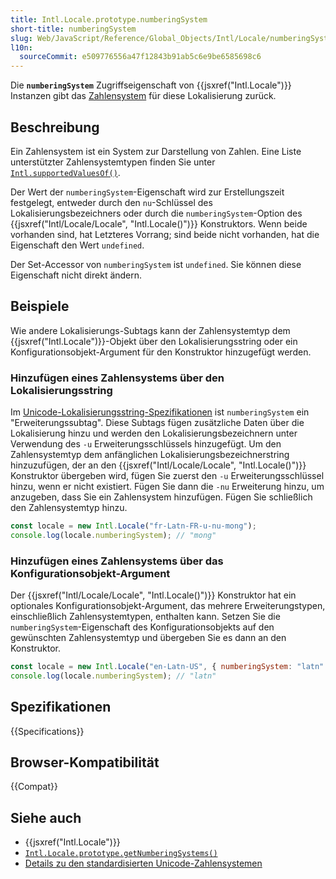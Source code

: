 ```yaml
---
title: Intl.Locale.prototype.numberingSystem
short-title: numberingSystem
slug: Web/JavaScript/Reference/Global_Objects/Intl/Locale/numberingSystem
l10n:
  sourceCommit: e509776556a47f12843b91ab5c6e9be6585698c6
---
```


Die **`numberingSystem`** Zugriffseigenschaft von {{jsxref("Intl.Locale")}} Instanzen gibt das [Zahlensystem](https://en.wikipedia.org/wiki/Numeral_system) für diese Lokalisierung zurück.

## Beschreibung

Ein Zahlensystem ist ein System zur Darstellung von Zahlen. Eine Liste unterstützter Zahlensystemtypen finden Sie unter [`Intl.supportedValuesOf()`](/de/docs/Web/JavaScript/Reference/Global_Objects/Intl/supportedValuesOf#supported_numbering_system_types).

Der Wert der `numberingSystem`-Eigenschaft wird zur Erstellungszeit festgelegt, entweder durch den `nu`-Schlüssel des Lokalisierungsbezeichners oder durch die `numberingSystem`-Option des {{jsxref("Intl/Locale/Locale", "Intl.Locale()")}} Konstruktors. Wenn beide vorhanden sind, hat Letzteres Vorrang; sind beide nicht vorhanden, hat die Eigenschaft den Wert `undefined`.

Der Set-Accessor von `numberingSystem` ist `undefined`. Sie können diese Eigenschaft nicht direkt ändern.

## Beispiele

Wie andere Lokalisierungs-Subtags kann der Zahlensystemtyp dem {{jsxref("Intl.Locale")}}-Objekt über den Lokalisierungsstring oder ein Konfigurationsobjekt-Argument für den Konstruktor hinzugefügt werden.

### Hinzufügen eines Zahlensystems über den Lokalisierungsstring

Im [Unicode-Lokalisierungsstring-Spezifikationen](https://www.unicode.org/reports/tr35/) ist `numberingSystem` ein "Erweiterungssubtag". Diese Subtags fügen zusätzliche Daten über die Lokalisierung hinzu und werden den Lokalisierungsbezeichnern unter Verwendung des `-u` Erweiterungsschlüssels hinzugefügt. Um den Zahlensystemtyp dem anfänglichen Lokalisierungsbezeichnerstring hinzuzufügen, der an den {{jsxref("Intl/Locale/Locale", "Intl.Locale()")}} Konstruktor übergeben wird, fügen Sie zuerst den `-u` Erweiterungsschlüssel hinzu, wenn er nicht existiert. Fügen Sie dann die `-nu` Erweiterung hinzu, um anzugeben, dass Sie ein Zahlensystem hinzufügen. Fügen Sie schließlich den Zahlensystemtyp hinzu.

```js
const locale = new Intl.Locale("fr-Latn-FR-u-nu-mong");
console.log(locale.numberingSystem); // "mong"
```

### Hinzufügen eines Zahlensystems über das Konfigurationsobjekt-Argument

Der {{jsxref("Intl/Locale/Locale", "Intl.Locale()")}} Konstruktor hat ein optionales Konfigurationsobjekt-Argument, das mehrere Erweiterungstypen, einschließlich Zahlensystemtypen, enthalten kann. Setzen Sie die `numberingSystem`-Eigenschaft des Konfigurationsobjekts auf den gewünschten Zahlensystemtyp und übergeben Sie es dann an den Konstruktor.

```js
const locale = new Intl.Locale("en-Latn-US", { numberingSystem: "latn" });
console.log(locale.numberingSystem); // "latn"
```

## Spezifikationen

{{Specifications}}

## Browser-Kompatibilität

{{Compat}}

## Siehe auch

- {{jsxref("Intl.Locale")}}
- [`Intl.Locale.prototype.getNumberingSystems()`](/de/docs/Web/JavaScript/Reference/Global_Objects/Intl/Locale/getNumberingSystems)
- [Details zu den standardisierten Unicode-Zahlensystemen](https://github.com/unicode-org/cldr/blob/main/common/supplemental/numberingSystems.xml)
